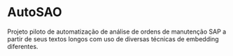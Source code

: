# AutoSAO
Projeto piloto de automatização de análise de ordens de manutenção SAP a partir de seus textos longos com uso de diversas técnicas de embedding diferentes.
